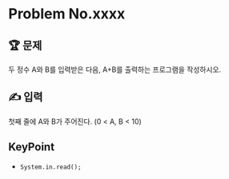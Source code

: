 # Problem No.xxxx

## 🏆 문제

두 정수 A와 B를 입력받은 다음, A+B를 출력하는 프로그램을 작성하시오.

## ✍ 입력

첫째 줄에 A와 B가 주어진다. (0 < A, B < 10)

## KeyPoint

- `System.in.read();`
